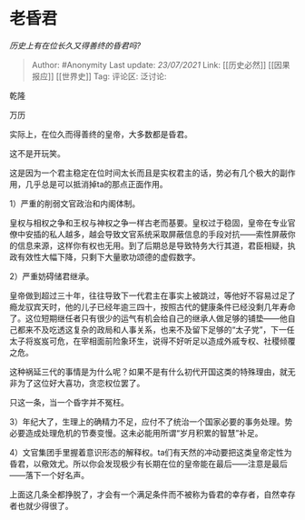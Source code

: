 # 老昏君
*历史上有在位长久又得善终的昏君吗?*

> Author: #Anonymity
> Last update: *23/07/2021*
> Link: [[历史必然]] [[因果报应]] [[世界史]]
> Tag:
> 评论区:
> 泛讨论:

乾隆

万历

实际上，在位久而得善终的皇帝，大多数都是昏君。

这不是开玩笑。

这是因为一个君主稳定在位时间太长而且是实权君主的话，势必有几个极大的副作用，几乎总是可以抵消掉ta的那点正面作用。

1）严重的削弱文官政治和内阁体制。

皇权与相权之争和王权与神权之争一样古老而基要。皇权过于稳固，皇帝在专业官僚中安插的私人越多，越会导致文官系统采取屏蔽信息的手段对抗——索性屏蔽你的信息来源，这样你有权也无用。到了后期总是导致特务大行其道，君臣相疑，执政有效性大幅下降，只剩下大量歌功颂德的虚假数字。

2）严重妨碍储君继承。

皇帝做到超过三十年，往往导致下一代君主在事实上被跳过，等他好不容易过足了瘾龙驭宾天时，他的儿子已经年逾三四十，按照古代的健康条件已经没剩几年寿命了。这位短期继任者只有很少的运气有机会给自己的继承人做足够的铺垫——他自己都来不及吃透这复杂的政局和人事关系，也来不及留下足够的“太子党”，下一任太子将岌岌可危，在宰相面前险象环生，说得不好听足以造成外戚专权、社稷倾覆之危。

这种祸延三代的事情是为什么呢？如果不是有什么初代开国这类的特殊理由，就无非为了这位好大喜功，贪恋权位罢了。

只这一条，当一个昏字并不冤枉。

3）年纪大了，生理上的确精力不足，应付不了统治一个国家必要的事务处理。势必要造成处理危机的节奏变慢。这未必能用所谓“岁月积累的智慧”补足。

4）文官集团手里握着意识形态的解释权。ta们有天然的冲动要把这类皇帝定性为昏君，以儆效尤。所以你会发现极少有长期在位的皇帝能在最后——注意是最后——落下一个好名声。

上面这几条全都挣脱了，才会有一个满足条件而不被称为昏君的幸存者，自然幸存者也就少得很了。
